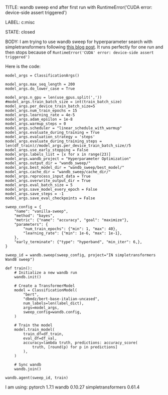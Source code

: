 TITLE:
wandb sweep end after first run with RuntimeError('CUDA error: device-side assert triggered')

LABEL:
c:misc

STATE:
closed

BODY:
I am trying to use wandb sweep for hyperparameter search with simpletransformers following [this blog post](https://towardsdatascience.com/hyperparameter-optimization-for-optimum-transformer-models-b95a32b70949).
It runs perfectly for one run and then stops because of
`RuntimeError('CUDA' error: device-side assert triggered')`

Here is the code:
```
model_args = ClassificationArgs()

model_args.max_seq_length = 200
model_args.do_lower_case = True

model_args.n_gpu = len(use_gpus.split(','))
#model_args.train_batch_size = int(train_batch_size)
model_args.per_device_train_batch_size=5
model_args.num_train_epochs = 15
model_args.learning_rate = 4e-5
model_args.adam_epsilon = 1e-8
model_args.warmup_steps = 0
model_args.scheduler = "linear_schedule_with_warmup"
model_args.evaluate_during_training = True
model_args.evaluation_strategy = 'steps'
model_args.evaluate_during_training_steps = len(df_train)//model_args.per_device_train_batch_size//5
model_args.use_early_stopping = False
model_args.labels_list = [x for x in range(23)]
model_args.wandb_project = "Hyperparameter Optimization"
model_args.output_dir = "wandb_sweep/"
model_args.best_model_dir = "wandb_sweep/best_model/"
model_args.cache_dir = "wandb_sweep/cache_dir/"
model_args.reprocess_input_data = True
model_args.overwrite_output_dir = True
model_args.eval_batch_size = 5
model_args.save_model_every_epoch = False
model_args.save_steps = -1 
model_args.save_eval_checkpoints = False 

sweep_config = {
    "name": "vanilla-sweep",
    "method": "bayes",
    "metric": {"name": "accuracy", "goal": "maximize"},
    "parameters": {
        "num_train_epochs": {"min": 1, "max": 40},
        "learning_rate": {"min": 1e-6, "max": 1e-1},
    },
    "early_terminate": {"type": "hyperband", "min_iter": 6,},
}

sweep_id = wandb.sweep(sweep_config, project="IN simpletransformers WandB sweep")

def train():
    # Initialize a new wandb run
    wandb.init()

    # Create a TransformerModel
    model = ClassificationModel(
        "bert",
        "dbmdz/bert-base-italian-uncased",
        num_labels=len(label_dict),
        args=model_args,
        sweep_config=wandb.config,
    )

    # Train the model
    model.train_model(
        train_df=df_train,
        eval_df=df_val,
        accuracy=lambda truth, predictions: accuracy_score(
            truth, [round(p) for p in predictions]
        ),
    )

    # Sync wandb
    wandb.join()

wandb.agent(sweep_id, train)
```
I am using:
pytorch 1.7.1
wandb 0.10.27
simpletransformers 0.61.4


